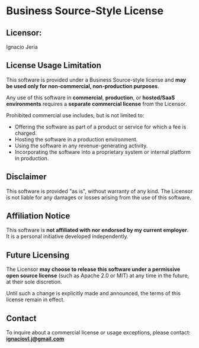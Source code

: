 # Business Source-Style License

## Licensor:

Ignacio Jeria

## License Usage Limitation

This software is provided under a Business Source-style license and **may be used only for non-commercial, non-production purposes**.

Any use of this software in **commercial**, **production**, or **hosted/SaaS environments** requires a **separate commercial license** from the Licensor.

Prohibited commercial use includes, but is not limited to:

- Offering the software as part of a product or service for which a fee is charged.
- Hosting the software in a production environment.
- Using the software in any revenue-generating activity.
- Incorporating the software into a proprietary system or internal platform in production.

## Disclaimer

This software is provided "as is", without warranty of any kind. The Licensor is not liable for any damages or losses arising from the use of this software.

## Affiliation Notice

This software is **not affiliated with nor endorsed by my current employer**. It is a personal initiative developed independently.

## Future Licensing

The Licensor **may choose to release this software under a permissive open source license** (such as Apache 2.0 or MIT) at any time in the future, at their sole discretion.

Until such a change is explicitly made and announced, the terms of this license remain in effect.

## Contact

To inquire about a commercial license or usage exceptions, please contact:
**ignaciovl.j@gmail.com**
